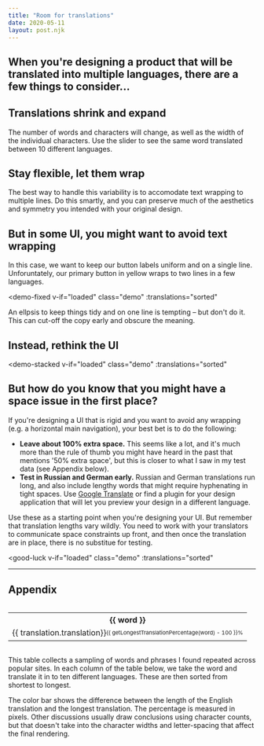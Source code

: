 ```yaml
---
title: "Room for translations"
date: 2020-05-11
layout: post.njk
---
```


<template id="demo-shrink-expand">
  <div class="demo-shrink-expand">
    <input @input="onInput" type="range" min="0" max="9" value="4">
    <div class="stage">
      <div class="word">
        {{ translation }}
      </div>
      <div class="language">
        {{ language }}
      </div>
    </div>
  </div>
</template>


<template id="demo-fluid">
  <div class="demo-fluid">
    <input @input="onInput" type="range" min="0" max="9" value="4">
    <div class="stage">
      <div class="demo-cards">
        <div
          v-for="t in displayTranslations"
          class="demo-card"
          :class="{'rtl': language === 'Arabic' }"
        >
          <div class="demo-card-text">
            {{ t }}
          </div>
        </div>
      </div>
      <div class="language">
        {{ language }}
      </div>
    </div>
  </div>
</template>


<template id="demo-fixed">
  <div class="demo-fixed">
    <input @input="onInput" type="range" min="0" max="9" value="4">
    <div class="stage">
      <div
        class="demo-alert"
        :class="{'rtl': language === 'Arabic'}"
      >
        <div class="demo-alert-title">{{ t[2] }}</div>
        <p>{{ t[3] }}</p>
        <div
          class="demo-alert-footer"
        >
          <div class="demo-alert-button">
            {{ t[0]}}
          </div>
          <div
            class="demo-alert-button demo-alert-button-primary"
            :class="{'ellipsis': ellipsis}">
            {{ t[1] }}
          </div>
        </div>
      </div>
      <div class="language">
        {{ language }}
      </div>
    </div>
    <br />
    <label class="checkbox-label">
      <input type="checkbox" v-model="ellipsis" class="checkbox" />
      <span>Use an ellipsis&hellip;</span>
    </label>
  </div>
</template>


<template id="demo-stacked">
  <div class="demo-stacked">
    <input @input="onInput" type="range" min="0" max="9" value="4">
    <div class="stage">
      <div class="demo-alert" :class="{'rtl': language === 'Arabic'}">
        <div class="demo-alert-title">{{ t[2] }}</div>
        <p>{{ t[0] }}</p>
        <div
          class="demo-alert-footer"
        >
          <div class="demo-alert-button">
            {{ t[1]}}
          </div>
          <div class="demo-alert-button demo-alert-button-primary">
            {{ t[3] }}
          </div>
        </div>
      </div>
      <div class="language">
        {{ language }}
      </div>
    </div>
  </div>
</template>

<template id="good-luck">
  <div class="good-luck">
    <input @input="onInput" type="range" min="0" max="9" value="4">
    <div class="stage">
      <div class="word" v-for="n in 7">
        {{ translation }}
      </div>
    </div>
  </div>
</template>





<div id="app">
  <h2 class="subtitle">When you're designing a product that will be translated into multiple languages, there are a few things to consider...</h2>
  
  <h2>Translations shrink and expand</h2>
  <p>The number of words and characters will change, as well as the width of the individual characters. Use the slider to see the same word translated between 10 different languages.</p>
  <demo-shrink-expand
    v-if="loaded"
    class="demo"
    :translations="sorted"
  ></demo-shrink-expand>

  <h2>Stay flexible, let them wrap</h2>
  <p>The best way to handle this variability is to accomodate text wrapping to multiple lines. Do this smartly, and you can preserve much of the aesthetics and symmetry you intended with your original design.</p>
  <demo-fluid
    v-if="loaded"
    class="demo"
    :translations="sorted"
  ></demo-fluid>

  <h2>But in some UI, you might want to avoid text wrapping</h2>
  
  <p>In this case, we want to keep our button labels uniform and on a single line. Unforuntately, our primary button in yellow wraps to two lines in a few languages.</p>

  <demo-fixed
    v-if="loaded"
    class="demo"
    :translations="sorted"
  ></demo-fixed>

  <p>An ellpsis to keep things tidy and on one line is tempting – but don't do it. This can cut-off the copy early and obscure the meaning.</p>

  <h2>Instead, rethink the UI</h2>

  <demo-stacked
    v-if="loaded"
    class="demo"
    :translations="sorted"
  ></demo-stacked>


  <h2>But how do you know that you might have a space issue in the first place?</h2>

  <p>If you're designing a UI that is rigid and you want to avoid any wrapping (e.g. a horizontal main navigation), your best bet is to do the following:</p>
  <ul>
    <li><strong>Leave about 100% extra space.</strong> This seems like a lot, and it's much more than the rule of thumb you might have heard in the past that mentions '50% extra space', but this is closer to what I saw in my test data (see Appendix below).</li>
    <li><strong>Test in Russian and German early.</strong> Russian and German translations run long, and also include lengthy words that might require hyphenating in tight spaces. Use <a href="https://translate.google.com/">Google Translate</a> or find a plugin for your design application that will let you preview your design in a different language.</li>
  </ul>

  <p>Use these as a starting point when you're designing your UI. But remember that translation lengths vary wildly. You need to work with your translators to communicate space constraints up front, and then once the translation are in place, there is no substitue for testing.</p>

  <good-luck
    v-if="loaded"
    class="demo"
    :translations="sorted"
  >
  </good-luck> 


<hr />

<h2 id="appendix">Appendix</h2>


  <div class="table-wrapper">
      <table class="left-align top-align no-wrap">
        <tr>
          <th v-for="word in tableWords">
            {{ word }}
          </th>
        </tr>
        <tr>
          <td v-for="word in tableWords">
            <div
              v-for="(translation, i) in getTranslations(word)"
              class="word-wrap"
              :class="{ 'word-wrap-base': translation.language === sourceLanguage }"
            >
              <div
                v-if="translation.language === sourceLanguage && percentageVisible(word)"
                class="word-percent-diff"
              >
                {{ getLongestTranslationPercentage(word) - 100 }}%
              </div>
              <div
                class="word"
                :class="{ 'word-base': translation.language === sourceLanguage }"
              >
                {{ translation.translation}}
              </div>
            </div>
          </td>
        </tr>
      </table>
  </div>

<p>This table collects a sampling of words and phrases I found repeated across popular sites. In each column of the table below, we take the word and translate it in to ten different languages. These are then sorted from shortest to longest.

<p>The color bar shows the difference between the length of the English translation and the longest translation. The percentage is measured in pixels. Other discussions usually draw conclusions using character counts, but that doesn't take into the character widths and letter-spacing that affect the final rendering.</p>

<!--

### Appendix


#### 1. Which languages did you use in the table? 

English, Chinese, Spanish, Arabic, Indonesian / Malaysian, Portugese, French, Japanese, Russian, and German. These are the 'Top Ten Languages Used in the Web' as noted by [Internet World Stats](https://www.internetworldstats.com/stats7.htm).


#### 2. How did you pick the words to translate in the table?

I picked twenty sites, mostly big ones (e.g. wikipedia, google.com/about), but also a few smallers ones (e.g. kottke.org), and scraped their text. I then plucked out the repeating phrases and words, and that is what you see in the table.
-->

</div>

<link rel="stylesheet" href="/css/forms.css" />
<link rel="stylesheet" href="/css/table.css" />
<link href="https://fonts.googleapis.com/css2?family=Inter:wght@400;700;900&display=swap" rel="stylesheet">

<style>
.demo {
  margin-bottom: 48px;
}

.stage {
  padding: var(--gutter);
  border-radius: var(--radius-xl);
  border: 1px solid var(--border-color-light);
  margin-top: 8px;
}

.rtl {
  direction: rtl;
}

.ellipsis {
  white-space: nowrap;
  overflow: hidden;
  text-overflow: ellipsis;
}

/* ----------------------- */
/* Demo: Shrink and Expand */
/* ----------------------- */

.demo-shrink-expand .word {
  margin-bottom: 4px;  
  font-size: 1.8rem;
  line-height: 1.5em;  
  background: var(--yellow);
  border-radius: var(--radius-xl);
}

@media (min-width: 800px) {
  .demo-shrink-expand .word {
    font-size: 3.5rem;
  }
}

/* ----------- */
/* Demo: Fluid */
/* ----------- */

.demo-cards {
  display: grid;
  grid-template-columns: repeat(2, minmax(3rem, 11rem));
  grid-template-rows: 10rem;
  grid-gap: var(--gutter);
  margin-bottom: 8px;
}

.demo-card {
  display: flex;
  flex-direction: column-reverse;
  border: 1px solid var(--border-color-light);
  border-radius: var(--radius-xl);
  background: var(--recessed-bg-color);
  background: repeating-linear-gradient(
    45deg,
    #ec5,
    #ec5 3px,
    var(--yellow) 3px,
    var(--yellow) 6px
  );
}

.demo-card-text {
  padding: var(--gutter);
  background: white;
  font-weight: var(--weight-bold);
  border-radius: 0 0 var(--radius-xl) var(--radius-xl);
}


/* ----------------------- */
/* Demo: Fixed and Stacked */
/* ----------------------- */

.demo-fixed {
  margin-bottom: 12px;  
}

.demo-fixed .stage,
.demo-stacked .stage {
  background: var(--recessed-bg-color);
}

.demo-alert {
  width: 280px;
  text-align: center;
  background: white;
  border: 1px solid var(--border-color-light);
  border-radius: var(--radius-xl);
  margin-bottom: var(--gutter);
}

.demo-alert-title {
  padding: var(--gutter);
  font-size: 1.125rem;
  font-weight: var(--weight-bold);
}

.demo-alert p {
  padding-left: var(--gutter);
  padding-right: var(--gutter);
}

.demo-alert-footer {
  display: grid;
  grid-template-columns: 1fr 1fr;
  padding: 0 var(--gutter) var(--gutter) var(--gutter);
  grid-gap: 4px;
}

.demo-stacked .demo-alert-footer {
  grid-template-columns: 1fr;
}


.demo-alert-button {
  padding: 12px 8px;
  line-height: 1em;
  font-size: 0.875rem;
  font-weight: 600;
  background: #F0F0F0;
  border-radius: var(--radius);
}

.demo-alert-button-primary {
  background: var(--yellow);
}


/* --------- */
/* Good luck */
/* --------- */

.good-luck .word {
  display: block;
  font-size: 36px;
  font-weight: 900;
  line-height: 1em;
  color: white;
  text-transform: uppercase;
  -webkit-text-stroke: 1px var(--color);
}

.good-luck .word:nth-child(4) {
  color: var(--color); 
}






/* ----- */
/* Table */
/* -----*/


.table-wrapper {
  overflow-x: scroll;
  margin-left: calc(var(--gutter) * -1);
  margin-right: calc(var(--gutter) * -1);
}

@media (min-width: 800px) {
  .table-wrapper {
    margin-left: 0;
    margin-right: 0;
  }
}

.word-wrap {
  margin-bottom: 2px;
}

.word-wrap-base {
  background: #eee;
  background: repeating-linear-gradient(
    45deg,
    #ddd,
    #ddd 3px,
    #bbb 3px,
    #bbb 6px
  );
  background: var(--yellow);
}

.word {
  display: inline-block;
}

.word-base {
  background: #eee;
}

.word-percent-diff {
  position: relative;
  top: 3px;
  float: right;
  font-size: 0.6875rem;
}
  </style>



<script src="/js/vue.min.js"></script>
<script>

const LANGUAGE_CODES = {
  'en': 'English',
  'zh-CN': 'Chinese',
  'es': 'Spanish',
  'ar': 'Arabic',
  'id': 'Indoseian',
  'pt': 'Portugese',
  'fr': 'French',
  'ja': 'Japnese',
  'ru': 'Russian',
  'de': 'German',
}

/* ------------------ */
/* demo-shrink-expand */
/* ------------------ */
Vue.component('demo-shrink-expand', {
  template: '#demo-shrink-expand',
  
  props: {
    translations: Array,
  },

  data() {
    return {
      index: this.translations['support'].findIndex(t => t.language === 'en'),
    };
  },

  computed: {
    language() {
      return LANGUAGE_CODES[this.translations['support'][this.index].language];
    },
    translation() {
      return this.translations['support'][this.index].translation;
    },
  },

  methods: {
    onInput(e) {
      this.index = e.target.value;
    },
  },
});


/* ---------- */
/* demo-fluid */
/* ---------- */

Vue.component('demo-fluid', {
  template: '#demo-fluid',
  props: {
    translations: Array,
  },
  data() {
    return {
      index: this.translations['In a horizontal grid'].findIndex(t => t.language === 'en'),
    };
  },
  computed: {
    language() {
      return LANGUAGE_CODES[this.translations['In a horizontal grid'][this.index].language];
    },
    displayTranslations() {
      let display = [];
      
      let gridStrObj = this.translations['In a horizontal grid'][this.index];
      let language = gridStrObj.language;
      let twoCardsStr = this.translations['Two cards'].find(t => t.language === language).translation;

      display.push(twoCardsStr);
      display.push(gridStrObj.translation);
      
      return display;
    },
  },
  methods: {
    onInput(e) {
      this.index = e.target.value;
    },
  },
});


/* ---------- */
/* demo-fixed */
/* ---------- */

Vue.component('demo-fixed', {
  template: '#demo-fixed',
  props: {
    translations: Array,
  },
  data() {
    return {
      ellipsis: false,
      index: this.translations['Save document'].findIndex(t => t.language === 'en'),
    };
  },
  computed: {
    language() {
      return LANGUAGE_CODES[this.translations['Save document'][this.index].language];
    },
    t() {
      let display = [];
      
      let btn2Obj = this.translations['Save document'][this.index];
      let language = btn2Obj.language;
      let btn1 = this.translations['Cancel'].find(t => t.language === language).translation;
      let t2 = this.translations['Alert component'].find(t => t.language === language).translation;
      let t3 = this.translations['This modal component has a fixed width of 280px.'].find(t => t.language === language).translation;
      display.push(btn1);
      display.push(btn2Obj.translation);
      display.push(t2);
      display.push(t3);
      
      return display;
    },
  },
  methods: {
    onInput(e) {
      this.index = e.target.value;
    },
  },
})


/* ------------ */
/* demo-stacked */
/* ------------ */

Vue.component('demo-stacked', {
  template: '#demo-stacked',
  props: {
    translations: Array,
  },
  data() {
    return {
      index: this.translations['This time we stack the buttons to give the labels plenty of room.'].findIndex(t => t.language === 'en'),
    };
  },
  computed: {
    language() {
      return LANGUAGE_CODES[this.translations['This time we stack the buttons to give the labels plenty of room.'][this.index].language];
    },
    t() {
      let display = [];
      
      // console.log(this.translations);
      let t0obj = this.translations['This time we stack the buttons to give the labels plenty of room.'][this.index];
      
      let language = t0obj.language;
      let t1 = this.translations['Cancel'].find(t => t.language === language).translation;
      let t2 = this.translations['Alert component'].find(t => t.language === language).translation;
      let t3 = this.translations['Save document'].find(t => t.language === language).translation;
      display.push(t0obj.translation, t1, t2, t3);
      
      return display;
    },
  },
  methods: {
    onInput(e) {
      this.index = e.target.value;
    },
  },
})


/* --------- */
/* good-luck */
/* --------- */

Vue.component('good-luck', {
  template: '#good-luck',
  
  props: {
    translations: Array,
  },

  data() {
    return {
      index: this.translations['Good luck'].findIndex(t => t.language === 'en'),
    };
  },

  computed: {
    translation() {
      return this.translations['Good luck'][this.index].translation;
    },
  },

  methods: {
    onInput(e) {
      this.index = e.target.value;
    },
  },
})







const ENGLISH = 'en';

new Vue({
  el: '#app',

  data() {
    return { 
        json: null,
        languages: [],
        loaded: false,
        sourceLanguage: ENGLISH,
        words: [],
    };
  },
  
  async created() {
    const res = await fetch('/data/translations.json')
    const { data } = await res.json();

    // Extract langs and words    
    this.json = data;
    this.words = Object.keys(data);
    this.languages = Object.keys(data[this.words[0]]);

    this.loaded = true;
  },

  computed: {
    tableWords() {
      return this.words.filter(word => {
        return ![
          'Alert component',
          'This modal component has a fixed width of 280px.',
          'This time we stack the buttons to give the labels plenty of room.',
          'Cancel',
          'In a horizontal grid',
          'Save document',
          'Good luck',
        ].includes(word)
      })
    },
    sorted() {      
      let sorted = {};

      this.words.forEach(word => {
        let wordObj = this.json[word]
        let wordArr = [];

        Object.keys(wordObj).forEach(language => {
          let transObj = Object.assign({}, wordObj[language]);
          transObj.language = language;
          wordArr.push(transObj);
        })

        // Sort by pixelWidth asc
        wordArr = wordArr.sort((a, b) => {
          if (a.pixelWidth < b.pixelWidth) {
            return -1;
          } else if (a.pixelWidth > b.pixelWidth) {
            return 1;
          }
          return 0;
        });

        let { pixelWidth: basePixelWidth} = wordArr.find(word => {
          return word.language === ENGLISH
        })
        
        wordArr = wordArr.map(word => {
          word.percentageOfBase = ((word.pixelWidth / basePixelWidth) * 100).toFixed(0)
          return word;
        });
        sorted[word] = wordArr;
      })
      // console.log(sorted);
      return sorted;
    },
    unsorted() {
      let unsorted = {};
      
      this.words.forEach(word => {
        let wordObj = this.json[word]
        let wordArr = [];
      
        Object.keys(wordObj).forEach(language => {
          wordArr.push(wordObj[language].translation);
        })

        unsorted[word] = wordArr;
      });
      return unsorted;
    },
  },

  methods: {
    getTranslations(word) {
      return this.sorted[word];
    },
    getLongestTranslationPercentage(word) {
      let translations = this.sorted[word];
      return translations[translations.length - 1].percentageOfBase;
    },
    percentageVisible(word) {
      let translations = this.sorted[word];
      const obj = translations[translations.length - 1];
      const englishPixels = obj.pixelWidth / (obj.percentageOfBase * 0.01);
      const barWidth = obj.pixelWidth - englishPixels;
      return barWidth > 24;
    },    
  }
})   
</script>
